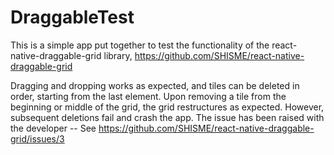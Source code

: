 # DraggableTest

This is a simple app put together to test the functionality of the react-native-draggable-grid library, https://github.com/SHISME/react-native-draggable-grid

Dragging and dropping works as expected, and tiles can be deleted in order, starting from the last element.  Upon removing a tile from
the beginning or middle of the grid, the grid restructures as expected.  However, subsequent deletions fail and crash the app.  The issue
has been raised with the developer -- See https://github.com/SHISME/react-native-draggable-grid/issues/3
